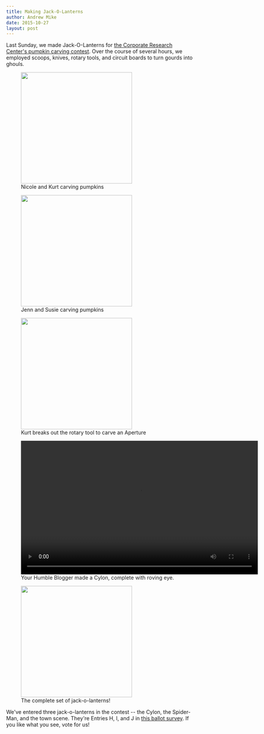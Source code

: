 ```yaml
---
title: Making Jack-O-Lanterns
author: Andrew Mike
date: 2015-10-27
layout: post
---
```

Last Sunday, we made Jack-O-Lanterns for [the Corporate Research Center's pumpkin carving contest](http://www.vtcrc.com/events/2015pumpkincontest/). Over the course of several hours, we employed scoops, knives, rotary tools, and circuit boards to turn gourds into ghouls.

<figure>
<a href="http://wiki.hacksburg.org/_media/hb_pumpkins_00.jpg"><img class="left" src="http://wiki.hacksburg.org/_media/hb_pumpkins_00.jpg" height="300"></a>
<figcaption>Nicole and Kurt carving pumpkins</figcaption>
</figure>

<figure>
<a href="http://wiki.hacksburg.org/_media/hb_pumpkins_01.jpg"><img class="left" src="http://wiki.hacksburg.org/_media/hb_pumpkins_01.jpg" height="300"></a>
<figcaption>Jenn and Susie carving pumpkins</figcaption>
</figure>

<figure>
<a href="http://wiki.hacksburg.org/_media/hb_pumpkins_02.jpg"><img class="left" src="http://wiki.hacksburg.org/_media/hb_pumpkins_02.jpg" height="300"></a>
<figcaption>Kurt breaks out the rotary tool to carve an Aperture</figcaption>
</figure>

<figure>
<video width="640" height="360" controls>
<source src="http://wiki.hacksburg.org/_media/cylon_360.mp4" type="video/mp4" />
(This is where a video of a Cylon jack-o-lantern would go, if your browser supported it.)
</video>
<figcaption>Your Humble Blogger made a Cylon, complete with roving eye.</figcaption>
</figure>

<figure>
<a href="http://wiki.hacksburg.org/_media/hb_pumpkins_05.jpg"><img class="left" src="http://wiki.hacksburg.org/_media/hb_pumpkins_05.jpg" height="300"></a>
<figcaption>The complete set of jack-o-lanterns!</figcaption>
</figure>

We've entered three jack-o-lanterns in the contest -- the Cylon, the Spider-Man, and the town scene. They're Entries H, I, and J in [this ballot survey](https://www.surveymonkey.com/r/2015pumpkin). If you like what you see, vote for us!